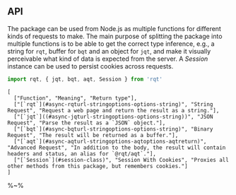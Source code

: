 ## API

The package can be used from Node.js as multiple functions for different kinds of requests to make. The main purpose of splitting the package into multiple functions is to be able to get the correct type inference, e.g., a string for `rqt`, buffer for `bqt` and an object for `jqt`, and make it visually perceivable what kind of data is expected from the server. A _Session_ instance can be used to persist cookies across requests.

```js
import rqt, { jqt, bqt, aqt, Session } from 'rqt'
```

<!-- ```table-MACRO Requests
  `$1`, $2, $3
``` -->

```table Requests
[
  ["Function", "Meaning", "Return type"],
  ["[`rqt`](#async-rqturl-stringoptions-options-string)", "String Request", "Request a web page and return the result as a string."],
  ["[`jqt`]((#async-jqturl-stringoptions-options-string))", "JSON Request", "Parse the result as a `JSON` object."],
  ["[`bqt`](#async-bqturl-stringoptions-options-string)", "Binary Request", "The result will be returned as a buffer."],
  ["[`aqt`](#async-aqturl-stringoptions-aqtoptions-aqtreturn)", "Advanced Request", "In addition to the body, the result will contain headers and status, an alias for `@rqt/aqt`."],
  ["[`Session`](#session-class)", "Session With Cookies", "Proxies all other methods from this package, but remembers cookies."]
]
```

%~%

  <!-- ["`sqt`", "Stream Request", "Result is returned as a stream."], -->
